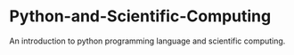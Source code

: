 # Python-and-Scientific-Computing
An introduction to python programming language and scientific computing.
